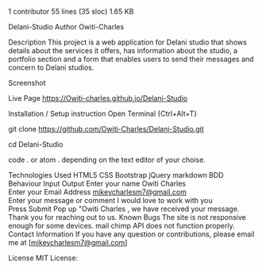  1 contributor
55 lines (35 sloc)  1.65 KB
 
Delani-Studio
Author
Owiti-Charles

Description
This project is a web application for Delani studio that shows details about the services it offers, has information about the studio, a portfolio section and a form that enables users to send their messages and concern to Delani studios.

Screenshot


Live Page
https://Owiti-charles.github.io/Delani-Studio

Installation / Setup instruction
Open Terminal {Ctrl+Alt+T}

git clone https://github.com/Owiti-Charles/Delani-Studio.git

cd Delani-Studio

code . or atom . depending on the text editor of your choise.

Technologies Used
HTML5
CSS
Bootstrap
jQuery
markdown
BDD
Behaviour	Input	Output
Enter your name	Owiti Charles	
Enter your Email Address	mikeycharlesm7@gmail.com	
Enter your message or comment	I would love to work with you	
Press Submit		Pop up "Owiti Charles , we have received your message. Thank you for reaching out to us.
Known Bugs
The site is not responsive enough for some devices.
mail chimp API does not function properly.
Contact Information
If you have any question or contributions, please email me at [mikeycharlesm7@gmail.com]

License
MIT License:


